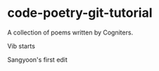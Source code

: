 # code-poetry-git-tutorial

A collection of poems written by Cogniters.

Vib starts

Sangyoon's first edit
